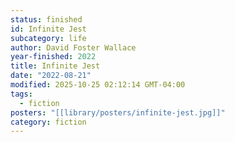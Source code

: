 ```yaml
---
status: finished
id: Infinite Jest
subcategory: life
author: David Foster Wallace
year-finished: 2022
title: Infinite Jest
date: "2022-08-21"
modified: 2025-10-25 02:12:14 GMT-04:00
tags:
  - fiction
posters: "[[library/posters/infinite-jest.jpg]]"
category: fiction
---
```

